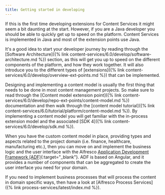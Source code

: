 ```yaml
---
title: Getting started in developing
---
```


If this is the first time developing extensions for Content Services it might seem a bit daunting at the start. However,
if you are a Java developer you should be able to quickly get up to speed on the platform. Content Services is implemented 
in Java and most of the extension points use Java.

It's a good idea to start your developer journey by reading through the 
[Software Architecture]({% link content-services/6.0/develop/software-architecture.md %}) section, as this will
get you up to speed on the different components of the platform, and how they work together. It will also introduce you to 
the different types of [extensions]({% link content-services/6.0/develop/overview-ext-points.md %}) that can be implemented.

Designing and implementing a content model is usually the first thing that needs to be done in most content management 
projects. So make sure to read through the [Content model extension point]({% link content-services/6.0/develop/repo-ext-points/content-model.md %}) 
documentation and then walk through the [content model tutorial]({% link content-services/6.0/tutorial/platform/content-model.md %}). 
By implementing a content model you will get familiar with the in-process extension model and the associated 
[SDK 4]({% link content-services/6.0/develop/sdk.md %}).

When you have the custom content model in place, providing types and aspects related to the project domain (i.e. finance,
healthcare, manufacturing etc.), then you can move on and implement the business logic and the user interface with the 
Alfresco [Application Development Framework (ADF)](https://www.alfresco.com/abn/adf/docs/){:target="_blank"}. 
ADF is based on Angular, and it provides a number of components that can be aggregated to create the user interface 
you need for your domain.

If you need to implement business processes that will process the content in domain specific ways, then have a look at 
[Alfresco Process Services]({% link process-services/latest/index.md %}).
